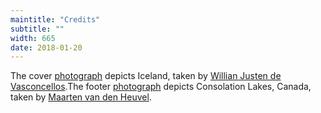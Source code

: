 ```yaml
---
maintitle: "Credits"
subtitle: ""
width: 665
date: 2018-01-20
---
```


The cover <a target="_blank" href="https://unsplash.com/photos/LzwNq8DVQzs">photograph</a> depicts Iceland, taken by <a target="_blank" href="https://unsplash.com/@willianjusten">Willian Justen de Vasconcellos</a>.The footer <a target="_blank" href="https://unsplash.com/photos/ynehkSV-Awc">photograph<a/> depicts Consolation Lakes, Canada, taken by <a target="_blank" href="https://unsplash.com/@mvdheuvel">Maarten van den Heuvel</a>. 
